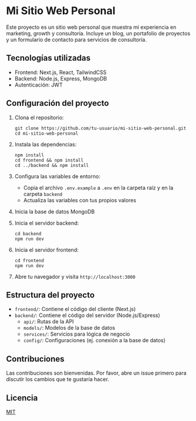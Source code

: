 # Mi Sitio Web Personal

Este proyecto es un sitio web personal que muestra mi experiencia en marketing, growth y consultoría. Incluye un blog, un portafolio de proyectos y un formulario de contacto para servicios de consultoría.

## Tecnologías utilizadas

- Frontend: Next.js, React, TailwindCSS
- Backend: Node.js, Express, MongoDB
- Autenticación: JWT

## Configuración del proyecto

1. Clona el repositorio:
   ```
   git clone https://github.com/tu-usuario/mi-sitio-web-personal.git
   cd mi-sitio-web-personal
   ```

2. Instala las dependencias:
   ```
   npm install
   cd frontend && npm install
   cd ../backend && npm install
   ```

3. Configura las variables de entorno:
   - Copia el archivo `.env.example` a `.env` en la carpeta raíz y en la carpeta `backend`
   - Actualiza las variables con tus propios valores

4. Inicia la base de datos MongoDB

5. Inicia el servidor backend:
   ```
   cd backend
   npm run dev
   ```

6. Inicia el servidor frontend:
   ```
   cd frontend
   npm run dev
   ```

7. Abre tu navegador y visita `http://localhost:3000`

## Estructura del proyecto

- `frontend/`: Contiene el código del cliente (Next.js)
- `backend/`: Contiene el código del servidor (Node.js/Express)
  - `api/`: Rutas de la API
  - `models/`: Modelos de la base de datos
  - `services/`: Servicios para lógica de negocio
  - `config/`: Configuraciones (ej. conexión a la base de datos)

## Contribuciones

Las contribuciones son bienvenidas. Por favor, abre un issue primero para discutir los cambios que te gustaría hacer.

## Licencia

[MIT](https://choosealicense.com/licenses/mit/)